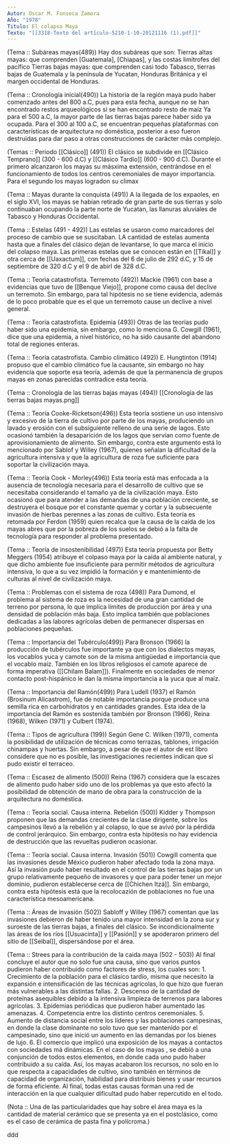 ```yaml
---
Autor: Oscar M. Fonseca Zamora
Año: "1978"
Titulo: El colapso Maya
Texto: "[[3318-Texto del artículo-5210-1-10-20121116 (1).pdf]]"
---
```

(Tema :: Subáreas mayas(489))
	Hay dos subáreas que son:
	Tierras altas mayas: que comprenden [Guatemala], [Chiapas], y las costas limítrofes del pacífico 
	Tierras bajas mayas: que comprenden casi todo Tabasco, tierras bajas de Guatemala y la península de Yucatan, Honduras Británica y el margen occidental de Honduras. 

(Tema :: Cronología inicial(490))
	La historia de la región maya pudo haber comenzado antes del 800 a.C, pues para esta fecha, aunque no se han encontrado restos arqueológicos si se han encontrado resto de maíz 
	Ya para el 500 a.C, la mayor parte de las tierras bajas parece haber sido ya ocupada. 
	Para el 300 al 100 a.C, se encuentran pequeñas plataformas con características de arquitectura no doméstica, posterior a eso fueron destruidas para dar paso a otras construcciones de carácter más complejo. 

(Temas :: Periodo [[Clásico]] (491))
	El clásico se subdivide en [[Clásico Temprano]] (300 - 600 d.C) y [[Clásico Tardío]] (600 - 900 d.C). Durante el primero alcanzaron los mayas su másxima extensión, centrándose en el funcionamiento de todos los centros ceremoniales de mayor importancia. Para el segundo los  mayas logradon su climax 

(Tema :: Mayas durante la conquista (491))
	A la llegada de los expaoles, en el siglo XVI, los mayas se habían retirado de gran parte de sus tierras y solo continuaban ocupando la parte norte de Yucatan, las llanuras aluviales de Tabasco y Honduras Occidental.

(Tema :: Estelas (491 - 492))
	Las estelas se usaron como marcadores del proceso de cambio que se suscitaban. LA cantidad de estelas aumenta hasta que a finales del clásico dejan de levantarse, lo que marca el inicio del colapso maya. Las primeras estelas que se conocen están en [[Tikal]] y otra cerca de [[Uaxactum]], con fechas del 6 de julio de 292 d.C, y 15 de septiembre de 320 d.C y el 9 de abirl de 328 d.C. 

(Tema :: Teoria catastrofista. Terremoto (492))
	Mackie (1961) con base a evidencias que tuvo de [[Benque Viejo]], propone como causa del declive un terremoto. Sin embargo, para tal hipótesis no se tiene evidencia, además de lo poco probable que es el que un terremoto cause un declive a nivel general. 

(Tema :: Teoria catastrofista. Epidemia (493))
	Otras de las teorías pudo haber sido una epidemia, sin embargo, como lo menciona G. Cowgill (1961), dice que una epidemia, a nivel histórico, no ha sido causante del abandono total de regiones enteras. 

(Tema :: Teoria catastrofista. Cambio climático (492))
	E. Hungtinton (1914) propuso que el cambio climático fue la causante, sin embargo no hay evidencia que soporte esa teoría, además de que la permanencia de grupos mayas en zonas parecidas contradice esta teoría. 

(Tema :: Cronología de las tierras bajas mayas (494))
	[[Cronología de las tierras bajas mayas.png]]

(Tema :: Teoría Cooke-Ricketson(496))
	Esta teoría sostiene un uso intensivo y excesivo de la tierra de cultivo por parte de los mayas, produciendo un lavado y erosión con el subsiguiente relleno de una serie de lagos. Esto ocasionó también la desaparición de los lagos que servían como fuente de aprovisionamiento de alimento.
	Sin embargo, contra este argumento está lo mencionado por Sablof y Willey (1967), quienes señalan la dificultad de la agricultura intensiva y que la agricultura de roza fue suficiente para soportar la civilización maya. 

(Tema :: Teoría Cook - Morley(496))
	Esta teoría está mas enfocada a la ausencia de tecnología necesaria para el desarrollo de cultivo que se necesitaba considerando el tamaño ya de la civilización maya. Esto ocasionó que para atender a las demandas de una población creciente, se destruyera el bosque por el constante quemar y cortar y la subsecuente invasión de hierbas perennes a las zonas de cultivo. 
	Esta teoría es retomada por Ferdon (1959) quien recalca que la causa de la caída de los mayas abres que por la pobreza de los suelos se debió a la falta de tecnología para responder al problema presentado. 

(Tema :: Teoría de insostenibilidad (497))
	Esta teoría propuesta por Betty Meggers (1954) atribuye el colpaso maya por la caída al ambiente natural, y que dicho ambiente fue insuficiente para permitir métodos de agricultura intensiva, lo que a su vez impidió la formación y e mantenimiento de culturas al nivel de civilización maya. 

(Tema :: Problemas con el sistema de roza (498))
	Para Dumond, el problema al sistema de roza es la necesidad de una gran cantidad de terreno por persona, lo que implica límites de producción por área y una densidad de población más baja. Esto implica también que poblaciones dedicadas a las labores agrícolas deben de permanecer dispersas en poblaciones pequeñas. 

(Tema :: Importancia del Tubérculo(499))
	Para Bronson (1966) la producción de tubérculos fue importante ya que con los dialectos mayas, los vocablos yuca y camote son de la misma antigüedad e importancia que el vocablo maíz.
	También en los libros religiosos el camote aparece de forma imperativa ([[Chilam Balam]]). Finalmente en sociedades de menor contacto post-hispánico le dan la misma importancia a la yuca que al maíz. 

(Tema :: Importancia del Ramón(499))
	Para Ludell (1937) el Ramón (Brosinum Alicastrom), fue de notable importancia porque produce una semilla rica en carbohidratos y en cantidades grandes. Esta idea de la importancia del Ramón es sostenida también por Bronson (1966), Reina (1968), Wilken (1971) y Culbert (1974).

(Tema :: Tipos de agricultura (199))
	Según Gene C. Wilken (1971), comenta la posibilidad de utilización de técnicas como terrazas, tablones, irrigación chinampas y huertas. Sin embargo, a pesar de que el autor de est libro considere que no es posible, las investigaciones recientes indican que si pudo existir el terraceo. 

(Tema :: Escasez de alimento (500))
	Reina (1967) considera que la escazes de alimento pudo haber sido uno de los problemas ya que esto afectó la posibilidad de obtención de mano de obra para la construcción de la arquitectura no doméstica.

(Tema :: Teoría social. Causa interna. Rebelión (500))
	Kidder y Thompson proponen que las demandas crecientes de la clase dirigente, sobre los campesinos llevó a la rebelión y al colapso, lo que se avivó por la pérdida de control jerárquico. Sin embargo, contra esta hipótesis no hay evidencia de destrucción que las revueltas pudieron ocasionar.

(Tema :: Teoría social. Causa interna. Invasión (501))
	Cowgill comenta que las invasiones desde México pudieron haber afectado toda la zona maya. Así la invasión pudo haber resultado en el control de las tierras bajas por un grupo relativamente pequeño de invasores y que para poder tener un mejor dominio, pudieron establecerse cerca de [[Chichen Itzá]].
	Sin embargo, contra esta hipótesis está que la recolocazión de poblaciones no fue una característica mesoamericana.

(Tema :: Áreas de invasión (502))
	Sabloff y Willey (1967) comentan que las invasiones debieron de haber tenido una mayor intensidad en la zona sur y suroeste de las tierras bajas, a finales del clásico. Se incondicionalmente las áreas de los ríos [[Usuacinta]] y [[Pasión]] y se apoderaron primero del sitio de [[Seibal]], dispersándose por el área. 

(Tema :: Strees para la contribución de la caida maya (502 - 503))
	Al final concluye el autor que no solo fue una causa, sino que varios puntos pudieron haber contribuido como factores de stress, los cuales son:
	1. Crecimiento de la población para el clásico tardío, misma que necesito la expansión e intensificación de las técnicas agrícolas, lo que hizo que fueran más vulnerables a las distintas fallas. 
	2. Descenso de la cantidad de proteínas asequibles debido a la intensiva limpieza de terrenos para labores agrícolas. 
	3. Epidemias periódicas que pudieron haber aumentado las amenazas. 
	4. Competencia entre los distinto centros ceremoniales.
	5. Aumento de distancia social entre los líderes y las poblaciones campesinas, en donde la clase dominante no solo tuvo que ser mantenido por el campesinado, sino que inició un aumento en las demandas por los bienes de lujo. 
	6. El comercio que implicó una exposición de los mayas a contactos con sociedades má dinámicas. 
	En el caso de los mayas , se debió a una conjunción de todos estos elementos, en donde cada uno pudo haber contribuido a su caída. Así, los mayas acabaron los recursos, no solo en lo que respecta a capacidades de cultivo, sino también en términos de capacidad de organización, habilidad para distribuis bienes y usar recursos de forma eficiente. Al final, todas estas causas forman una red de interacción en la que cualquier dificultad pudo haber repercutido en el todo. 

(Nota :: Una de las particularidades que hay sobre el área maya es la cantidad de material cerámico que se presenta ya en el postclásico, como es el caso de cerámica de pasta fina y polícroma.)


ddd
